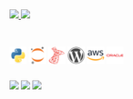 ##
<div>
  <a href="https://beacons.ai/raphaelsampaio1">
    <img height="180em" src="https://github-readme-stats.vercel.app/api?username=Gabriel-nery&show_icons=true&theme=blue-green&include_all_commits=true&count_private=true&bg_color=30,0A0C4E,000000&title_color=fff&text_color=fff"/>
    <img height="180em" src="https://github-readme-stats.vercel.app/api/top-langs/?username=Gabriel-nery&layout=compact&langs_count=16&theme=blue-green&bg_color=30,0A0C4E,000000&title_color=fff&text_color=fff&exclude_repo=projeto1,projeto2,projeto3"/>
  </a>
</div>


##
<div style="display: inline-block;"><br>
    <img align="center" alt="Neeryy-Python" height="30" width="30" src="https://raw.githubusercontent.com/devicons/devicon/master/icons/python/python-original.svg">
    <img align="center" alt="Neeryy-Jupyter" height="30" width="30" src="https://raw.githubusercontent.com/devicons/devicon/master/icons/jupyter/jupyter-original.svg">
    <img align="center" alt="Neeryy-Microsoft SQL Server" height="30" width="30" src="https://raw.githubusercontent.com/devicons/devicon/master/icons/microsoftsqlserver/microsoftsqlserver-plain.svg">
    <img align="center" alt="Neeryy-WordPress" height="30" width="30" src="https://raw.githubusercontent.com/devicons/devicon/master/icons/wordpress/wordpress-plain.svg">
    <img align="center" alt="Neeryy-AWS" height="30" width="30" src="https://raw.githubusercontent.com/devicons/devicon/master/icons/amazonwebservices/amazonwebservices-original-wordmark.svg">
    <img align="center" alt="Neeryy-SQL Developer" height="30" width="30" src="https://raw.githubusercontent.com/devicons/devicon/master/icons/oracle/oracle-original.svg">
</div>

##

<div>
    <a href="mailto:gabrielnery894@gmail.com"><img src="https://img.shields.io/badge/-Gmail-%23D14836?style=for-the-badge&logo=gmail&logoColor=white" target="_blank"></a>
    <a href="https://www.linkedin.com/in/gabriel-nery-24904b181/" target="_blank"><img src="https://img.shields.io/badge/-LinkedIn-%230077B5?style=for-the-badge&logo=linkedin&logoColor=white" target="_blank"></a>
    <a href="https://jaencontrei.com"><img src="https://img.shields.io/badge/Wordpress-BA55D3?style=for-the-badge&logo=wordpress&logoColor=white" target="_blank"></a>
</div>
